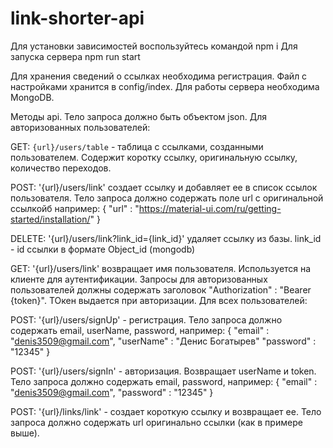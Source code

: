 # link-shorter-api
Для установки зависимостей воспользуйтесь командой npm i
Для запуска сервера npm run start

Для хранения сведений о ссылках необходима регистрация.
Файл с настройками хранится в config/index. 
Для работы сервера необходима MongoDB.

Методы api.
Тело запроса должно быть объектом json.
Для авторизованных пользователей:

GET: `{url}/users/table` - таблица с ссылками, созданными пользователем. 
Содержит коротку ссылку, оригинальную ссылку, количество переходов.

POST:  '{url}/users/link' создает ссылку и добавляет ее в список ссылок пользователя. 
Тело запроса должно содержать поле url с оригинальной ссылкойб например:
{
	"url" : "https://material-ui.com/ru/getting-started/installation/"
}

DELETE:  '{url}/users/link?link_id={link_id}' удаляет ссылку из базы. link_id - id ссылки в формате Object_id (mongodb)
 

GET: '{url}/users/link' возвращает имя пользователя. Используется на клиенте для аутентификации.
Запросы для авторизованных пользователей должны содержать заголовок "Authorization" : "Bearer {token}". ТОкен выдается при авторизации.
Для всех пользователей: 

POST: '{url}/users/signUp' - регистрация. Тело запроса должно содержать email, userName, password, например: 
{
	"email" : "denis3509@gmail.com",
	"userName" : "Денис Богатырев"
	"password" : "12345"
}

POST: '{url}/users/signIn' - авторизация. Возвращает userName и token. Тело запроса должно содержать email, password, например: 
{
	"email" : "denis3509@gmail.com",
	"password" : "12345"
}
 
POST: '{url}/links/link' - создает короткую ссылку и возвращает ее. 
Тело запроса должно содержать url оригинально ссылки (как в примере выше).

